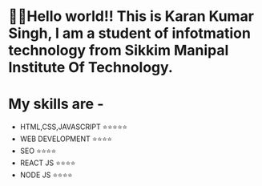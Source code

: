 # 👋👋Hello world!! This is Karan Kumar Singh, I am a student of infotmation technology from Sikkim Manipal Institute Of Technology.
# My skills are -
- HTML,CSS,JAVASCRIPT ⭐⭐⭐⭐⭐
- WEB DEVELOPMENT     ⭐⭐⭐⭐
- SEO                 ⭐⭐⭐⭐
- REACT JS            ⭐⭐⭐⭐
- NODE JS             ⭐⭐⭐⭐
